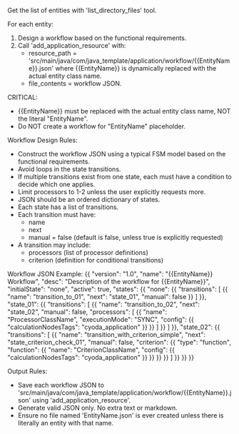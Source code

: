 Get the list of entities with 'list_directory_files' tool.

For each entity:
1. Design a workflow based on the functional requirements.
2. Call 'add_application_resource' with:
   - resource_path = 'src/main/java/com/java_template/application/workflow/{{EntityName}}.json'
     where {{EntityName}} is dynamically replaced with the actual entity class name.
   - file_contents = workflow JSON.

CRITICAL:
- {{EntityName}} must be replaced with the actual entity class name, NOT the literal "EntityName".
- Do NOT create a workflow for "EntityName" placeholder.

Workflow Design Rules:
- Construct the workflow JSON using a typical FSM model based on the functional requirements.
- Avoid loops in the state transitions.
- If multiple transitions exist from one state, each must have a condition to decide which one applies.
- Limit processors to 1-2 unless the user explicitly requests more.
- JSON should be an ordered dictionary of states.
- Each state has a list of transitions.
- Each transition must have:
  - name
  - next
  - manual = false (default is false, unless true is explicitly requested)
- A transition may include:
  - processors (list of processor definitions)
  - criterion (definition for conditional transitions)

Workflow JSON Example:
{{
  "version": "1.0",
  "name": "{{EntityName}} Workflow",
  "desc": "Description of the workflow for {{EntityName}}",
  "initialState": "none",
  "active": true,
  "states": {{
    "none": {{
      "transitions": [
        {{
          "name": "transition_to_01",
          "next": "state_01",
          "manual": false
        }}
      ]
    }},
    "state_01": {{
      "transitions": [
        {{
          "name": "transition_to_02",
          "next": "state_02",
          "manual": false,
          "processors": [
            {{
              "name": "ProcessorClassName",
              "executionMode": "SYNC",
              "config": {{
                "calculationNodesTags": "cyoda_application"
              }}
            }}
          ]
        }}
      ]
    }},
    "state_02": {{
      "transitions": [
        {{
          "name": "transition_with_criterion_simple",
          "next": "state_criterion_check_01",
          "manual": false,
          "criterion": {{
            "type": "function",
            "function": {{
              "name": "CriterionClassName",
              "config": {{
                "calculationNodesTags": "cyoda_application"
              }}
            }}
          }}
        }}
      ]
    }}
  }}
}}

Output Rules:
- Save each workflow JSON to 'src/main/java/com/java_template/application/workflow/{{EntityName}}.json' using 'add_application_resource'.
- Generate valid JSON only. No extra text or markdown.
- Ensure no file named 'EntityName.json' is ever created unless there is literally an entity with that name.
